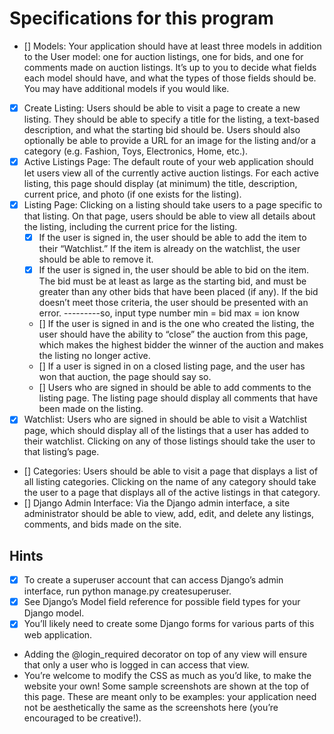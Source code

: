 # Specifications for this program
- [] Models: Your application should have at least three models in addition to the User model: one for auction listings, one for bids, and one for comments made on auction listings. It’s up to you to decide what fields each model should have, and what the types of those fields should be. You may have additional models if you would like.
- [x] Create Listing: Users should be able to visit a page to create a new listing. They should be able to specify a title for the listing, a text-based description, and what the starting bid should be. Users should also optionally be able to provide a URL for an image for the listing and/or a category (e.g. Fashion, Toys, Electronics, Home, etc.).
- [x] Active Listings Page: The default route of your web application should let users view all of the currently active auction listings. For each active listing, this page should display (at minimum) the title, description, current price, and photo (if one exists for the listing).
- [x] Listing Page: Clicking on a listing should take users to a page specific to that listing. On that page, users should be able to view all details about the listing, including the current price for the listing.
    - [x] If the user is signed in, the user should be able to add the item to their “Watchlist.” If the item is already on the watchlist, the user should be able to remove it.
    - [x] If the user is signed in, the user should be able to bid on the item. The bid must be at least as large as the starting bid, and must be greater than any other bids that have been placed (if any). If the bid doesn’t meet those criteria, the user should be presented with an error. ---------so, input type number min = bid max = ion know
    - [] If the user is signed in and is the one who created the listing, the user should have the ability to “close” the auction from this page, which makes the highest bidder the winner of the auction and makes the listing no longer active.
    - [] If a user is signed in on a closed listing page, and the user has won that auction, the page should say so.
    - [] Users who are signed in should be able to add comments to the listing page. The listing page should display all comments that have been made on the listing.
- [x] Watchlist: Users who are signed in should be able to visit a Watchlist page, which should display all of the listings that a user has added to their watchlist. Clicking on any of those listings should take the user to that listing’s page.
- [] Categories: Users should be able to visit a page that displays a list of all listing categories. Clicking on the name of any category should take the user to a page that displays all of the active listings in that category.
- [] Django Admin Interface: Via the Django admin interface, a site administrator should be able to view, add, edit, and delete any listings, comments, and bids made on the site.

## Hints
- [x] To create a superuser account that can access Django’s admin interface, run python manage.py createsuperuser.
- [x] See Django’s Model field reference for possible field types for your Django model.
- [x] You’ll likely need to create some Django forms for various parts of this web application.
- Adding the @login_required decorator on top of any view will ensure that only a user who is logged in can access that view.
- You’re welcome to modify the CSS as much as you’d like, to make the website your own! Some sample screenshots are shown at the top of this page. These are meant only to be examples: your application need not be aesthetically the same as the screenshots here (you’re encouraged to be creative!).


